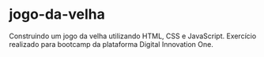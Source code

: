 # jogo-da-velha
Construindo um jogo da velha utilizando HTML, CSS e JavaScript. Exercício realizado para bootcamp da plataforma Digital Innovation One.
